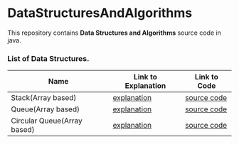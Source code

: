 # DataStructuresAndAlgorithms
This repository contains **Data Structures and Algorithms** source code in java.
### List of Data Structures.
Name 					  | Link to Explanation | Link to Code
--------------------------|-------------|-------
Stack(Array based)	| [explanation]( https://github.com/pradeep538/DataStructuresAndAlgorithms/blob/master/src/com/datastructures/arrayBased/stack) | [source code]( https://github.com/pradeep538/DataStructuresAndAlgorithms/blob/master/src/com/datastructures/arrayBased/stack/ArrayStack.java )
Queue(Array based)	| [explanation]( https://github.com/pradeep538/DataStructuresAndAlgorithms/blob/master/src/com/datastructures/arrayBased/queue) | [source code]( https://github.com/pradeep538/DataStructuresAndAlgorithms/blob/master/src/com/datastructures/arrayBased/queue/ArrayQueue.java )
Circular Queue(Array based)	| [explanation]( https://github.com/pradeep538/DataStructuresAndAlgorithms/blob/master/src/com/datastructures/arrayBased/CircularQueue) | [source code]( https://github.com/pradeep538/DataStructuresAndAlgorithms/blob/master/src/com/datastructures/arrayBased/CircularQueue/CircularQueue.java )
